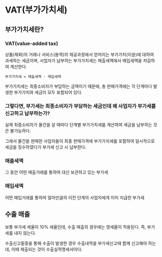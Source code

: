# VAT(부가가치세)

## 부가가치세란?

### VAT(value-added tax)

상품(재화)의 거래나 서비스(용역)의 제공과정에서 얻어지는 부가가치(이윤)에 대하여 과세하는 세금이며, 사업자가 납부하는 부가가치세는 매출세액에서 매입세액을 차감하여 계산한다.

```
부가가치세 = 매출세액 - 매입세액
```

부가가치세는 최종소비자가 부담하는 금액이기 때문에, 총 판매가격에는 각 단계마다 발생한 부가가치와 세금이 모두 포함되어 있다.

###  그렇다면, 부가세는 최종소비자가 부담하는 세금인데 왜 사업자가 부가세를 신고하고 납부하는가?

실제 최종소비자가 물건을 살 때마다 단계별 부가가치세를 계산하여 세금을 납부하는 것은 불가능하다.

그래서 물건을 판매한 사업자들이 최종 판매가격에 부가가치세를 포함하여 일시적으로 세금을 징수하였다가 부가세 신고 시 납부한다.

### 매출세액

그 동안 어떤 매출거래를 통하여 대신 보관하고 있는 부가세

### 매입세액

어떤 매입거래를 통하여 얼마만큼의 이전 단계의 사업자에게 이미 지급한 부가세

## 수출 매출

보통 부가세 세율이 10% 세율인데, 수출 매출의 경우에는 영세율이 적용된다. 즉, 부가세를 내지 않는다.

수출신고필증을 통해 수출이 발생한 경우 수출내역을 부가세신고때 함께 신고해야 하는데, 이때 제출되는 것이 수출실적명세서이다. 